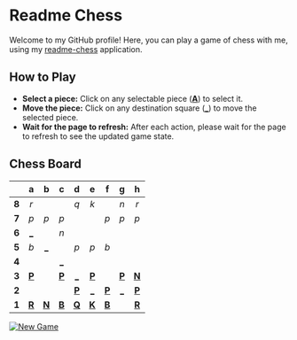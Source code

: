 # Readme Chess

Welcome to my GitHub profile! Here, you can play a game of chess with me, using my [readme-chess](https://github.com/grim-kalman/readme-chess) application.

## How to Play

- **Select a piece:** Click on any selectable piece ([**A**]()) to select it.
- **Move the piece:** Click on any destination square ([**_**]()) to move the selected piece.
- **Wait for the page to refresh:** After each action, please wait for the page to refresh to see the updated game state.

## Chess Board
|     |  a  |  b  |  c  |  d  |  e  |  f  |  g  |  h  |
|:---:|:---:|:---:|:---:|:---:|:---:|:---:|:---:|:---:|
|  **8**  |  _r_  |     |     |  _q_  |  _k_  |     |  _n_  |  _r_  |
|  **7**  |  _p_  |  _p_  |  _p_  |     |     |  _p_  |  _p_  |  _p_  |
|  **6**  |  [_](https://readmechess.azurewebsites.net/play?move=f1a6)  |     |  _n_  |     |     |     |     |     |
|  **5**  |  _b_  |  [_](https://readmechess.azurewebsites.net/play?move=f1b5)  |     |  _p_  |  _p_  |  _b_  |     |     |
|  **4**  |     |     |  [_](https://readmechess.azurewebsites.net/play?move=f1c4)  |     |     |     |     |     |
|  **3**  |  [**P**](https://readmechess.azurewebsites.net/select?square=a3)  |     |  [**P**](https://readmechess.azurewebsites.net/select?square=c3)  |  [_](https://readmechess.azurewebsites.net/play?move=f1d3)  |  [**P**](https://readmechess.azurewebsites.net/select?square=e3)  |     |  [**P**](https://readmechess.azurewebsites.net/select?square=g3)  |  [**N**](https://readmechess.azurewebsites.net/select?square=h3)  |
|  **2**  |     |     |     |  [**P**](https://readmechess.azurewebsites.net/select?square=d2)  |  [_](https://readmechess.azurewebsites.net/play?move=f1e2)  |  [**P**](https://readmechess.azurewebsites.net/select?square=f2)  |  [_](https://readmechess.azurewebsites.net/play?move=f1g2)  |  [**P**](https://github.com/grim-kalman)  |
|  **1**  |  [**R**](https://readmechess.azurewebsites.net/select?square=a1)  |  [**N**](https://github.com/grim-kalman)  |  [**B**](https://readmechess.azurewebsites.net/select?square=c1)  |  [**Q**](https://readmechess.azurewebsites.net/select?square=d1)  |  [**K**](https://readmechess.azurewebsites.net/select?square=e1)  |  [**B**](https://readmechess.azurewebsites.net/select?square=f1)  |     |  [**R**](https://readmechess.azurewebsites.net/select?square=h1)  |

[![New Game](https://img.shields.io/badge/New_Game-4CAF50)](https://readmechess.azurewebsites.net/new)